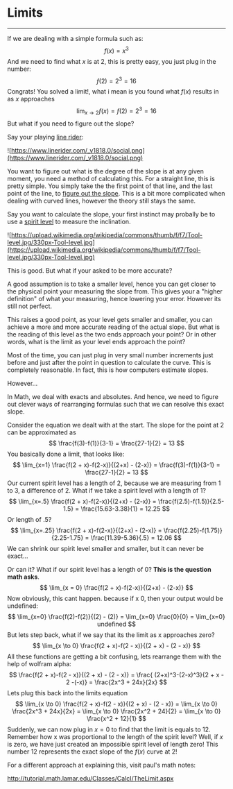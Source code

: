 # Limits

------

If we are dealing with a simple formula such as:
$$
f(x) = x^3
$$
And we need to find what $x$ is at 2, this is pretty easy, you just plug in the number:
$$
f(2) = 2^3 = 16
$$
Congrats! You solved a limit!, what i mean is you found what $f(x)$ results in as $x$ approaches 
$$
\lim_{x \to 2} f(x) = f(2) = 2^3 = 16
$$
But what if you need to figure out the slope?

Say your playing [line rider](https://www.linerider.com/):

![https://www.linerider.com/_v1818.0/social.png](https://www.linerider.com/_v1818.0/social.png)

You want to figure out what is the degree of the slope is at any given moment, you need a method of calculating this. For a straight line, this is pretty simple. You simply take the the first point of that line, and the last point of the line, to [figure out the slope](https://www.mathopenref.com/coordslope.html). This is a bit more complicated when dealing with curved lines, however the theory still stays the same.

Say you want to calculate the slope, your first instinct may probally be to use a [spirit level](https://www.homedepot.com/b/Tools-Hand-Tools-Measuring-Tools-Levels/N-5yc1vZc1zh) to measure the inclination. 

![https://upload.wikimedia.org/wikipedia/commons/thumb/f/f7/Tool-level.jpg/330px-Tool-level.jpg](https://upload.wikimedia.org/wikipedia/commons/thumb/f/f7/Tool-level.jpg/330px-Tool-level.jpg)

This is good. But what if your asked to be more accurate?

A good assumption is to take a smaller level, hence you can get closer to the physical point your measuring the slope from. This gives your a "higher definition" of what your measuring, hence lowering your error. However its still not perfect. 

This raises a good point, as your level gets smaller and smaller, you can achieve a more and more accurate reading of the actual slope. But what is the reading of this level as the two ends approach your point? Or in other words, what is the limit as your level ends approach the point?

Most of the time, you can just plug in very small number increments just before and just after the point in question to calculate the curve. This is completely reasonable. In fact, this is how computers estimate slopes. 

However...

In Math, we deal with exacts and absolutes. And hence, we need to figure out clever ways of rearranging formulas such that we can resolve this exact slope. 

Consider the equation we dealt with at the start. The slope for the point at 2 can be approximated as
$$
\frac{f(3)-f(1)}{3-1} = \frac{27-1}{2} = 13
$$
You basically done a limit, that looks like:
$$
\lim_{x=1} \frac{f(2 + x)-f(2-x)}{(2+x) - (2-x)} = \frac{f(3)-f(1)}{3-1} = \frac{27-1}{2} = 13
$$
Our current spirit level has a length of 2, because we are measuring from 1 to 3, a difference of 2. What if we take a spirit level with a length of 1? 
$$
\lim_{x=.5} \frac{f(2 + x)-f(2-x)}{(2+x) - (2-x)} = \frac{f(2.5)-f(1.5)}{2.5-1.5} = \frac{15.63-3.38}{1} = 12.25
$$
Or length of .5?
$$
\lim_{x=.25} \frac{f(2 + x)-f(2-x)}{(2+x) - (2-x)} = \frac{f(2.25)-f(1.75)}{2.25-1.75} = \frac{11.39-5.36}{.5} = 12.06
$$
We can shrink our spirit level smaller and smaller, but it can never be exact...



Or can it? What if our spirit level has a length of 0? **This is the question math asks**.
$$
\lim_{x = 0} \frac{f(2 + x)-f(2-x)}{(2+x) - (2-x)}
$$
Now obviously, this cant happen. because if x 0, then your output would be undefined:
$$
\lim_{x=0} \frac{f(2)-f(2)}{(2) - (2)} = \lim_{x=0} \frac{0}{0} = \lim_{x=0} undefined
$$
But lets step back, what if we say that its the limit as x approaches zero?
$$
\lim_{x \to 0} \frac{f(2 + x)-f(2 - x)}{(2 + x) - (2 - x)}
$$
All these functions are getting a bit confusing, lets rearrange them with the help of wolfram alpha:
$$
\frac{f(2 + x)-f(2 - x)}{(2 + x) - (2 - x)} = \frac{ (2+x)^3-(2-x)^3}{2 + x - 2 -(-x)} = \frac{2x^3 + 24x}{2x}
$$
Lets plug this back into the limits equation
$$
\lim_{x \to 0} \frac{f(2 + x)-f(2 - x)}{(2 + x) - (2 - x)} = \lim_{x \to 0} \frac{2x^3 + 24x}{2x} = \lim_{x \to 0} \frac{2x^2 + 24}{2} = \lim_{x \to 0} \frac{x^2 + 12}{1}
$$
Suddenly, we can now plug in $x=0$ to find that the limit is equals to 12. Remember how x was proportional to the length of the spirit level? Well, if $x$ is zero, we have just created an impossible spirit level of length zero! This number 12 represents the exact slope of the $f(x)$ curve at 2!



For a different approach at explaining this, visit paul's math notes:

http://tutorial.math.lamar.edu/Classes/CalcI/TheLimit.aspx